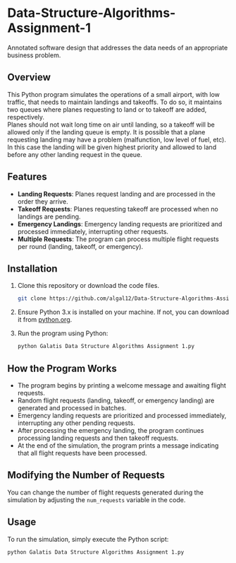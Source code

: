 # Data-Structure-Algorithms-Assignment-1
Annotated software design that addresses the  data needs of an appropriate business problem.

## Overview

This Python program simulates the operations of a small airport, with low traffic, that needs to maintain landings and takeoffs. To do so, it maintains two queues where planes requesting to land or to takeoff are added, respectively.  
Planes should not wait long time on air until landing, so a takeoff will be allowed only if the 
landing queue is empty. 
It is possible that a plane requesting landing may have a problem (malfunction, low level of 
fuel, etc). In this case the landing will be given highest priority and allowed to land before any 
other landing request in the queue. 

## Features
- **Landing Requests**: Planes request landing and are processed in the order they arrive.
- **Takeoff Requests**: Planes requesting takeoff are processed when no landings are pending.
- **Emergency Landings**: Emergency landing requests are prioritized and processed immediately, interrupting other requests.
- **Multiple Requests**: The program can process multiple flight requests per round (landing, takeoff, or emergency).
  
## Installation

1. Clone this repository or download the code files.

    ```bash
    git clone https://github.com/algal12/Data-Structure-Algorithms-Assignment-1.git
    ```

2. Ensure Python 3.x is installed on your machine. If not, you can download it from [python.org](https://www.python.org/).

3. Run the program using Python:

    ```bash
    python Galatis Data Structure Algorithms Assignment 1.py
    ```

## How the Program Works

- The program begins by printing a welcome message and awaiting flight requests.
- Random flight requests (landing, takeoff, or emergency landing) are generated and processed in batches.
- Emergency landing requests are prioritized and processed immediately, interrupting any other pending requests.
- After processing the emergency landing, the program continues processing landing requests and then takeoff requests.
- At the end of the simulation, the program prints a message indicating that all flight requests have been processed.

## Modifying the Number of Requests

You can change the number of flight requests generated during the simulation by adjusting the `num_requests` variable in the code.

## Usage

To run the simulation, simply execute the Python script:

```bash
python Galatis Data Structure Algorithms Assignment 1.py
